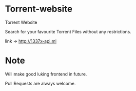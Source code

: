 # Torrent-website
Torrent Website

Search for your favourite Torrent Files without any restrictions.

link -> http://1337x-api.ml

# Note

Will make good luking frontend in future.


Pull Requests are always welcome.
